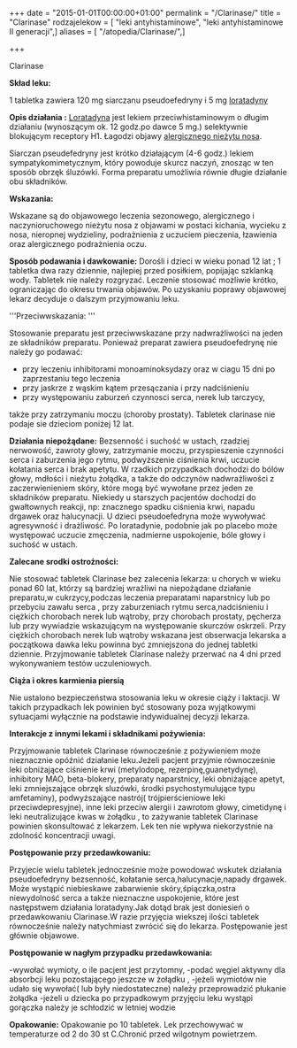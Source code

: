 +++
date = "2015-01-01T00:00:00+01:00"
permalink = "/Clarinase/"
title = "Clarinase"
rodzajelekow = [ "leki antyhistaminowe", "leki antyhistaminowe II generacji",]
aliases = [ "/atopedia/Clarinase/",]

+++

Clarinase

**Skład leku:**

1 tabletka zawiera 120 mg siarczanu pseudoefedryny i 5 mg [loratadyny](/atopedia/loratadyna "wikilink")

**Opis działania :** [Loratadyna](/atopedia/Loratadyna "wikilink") jest lekiem przeciwhistaminowym o długim działaniu (wynoszącym ok. 12 godz.po dawce 5 mg.) selektywnie blokującym receptory H1. Łagodzi objawy [alergicznego nieżytu nosa](/atopedia/alergiczny_nieżyt_nosa "wikilink").

Siarczan pseudefedryny jest krótko działającym (4-6 godz.) lekiem sympatykomimetycznym, który powoduje skurcz naczyń, znosząc w ten sposób obrzęk śluzówki. Forma preparatu umożliwia równie długie działanie obu składników.

**Wskazania:**

Wskazane są do objawowego leczenia sezonowego, alergicznego i naczynioruchowego nieżytu nosa z objawami w postaci kichania, wycieku z nosa, nieropnej wydzieliny, podrażnienia z uczuciem pieczenia, łzawienia oraz alergicznego podrażnienia oczu.

**Sposób podawania i dawkowanie:** Dorośli i dzieci w wieku ponad 12 lat ; 1 tabletka dwa razy dziennie, najlepiej przed posiłkiem, popijając szklanką wody. Tabletek nie należy rozgryzać. Leczenie stosować możliwie krótko, ograniczając do okresu trwania objawów. Po uzyskaniu poprawy objawowej lekarz decyduje o dalszym przyjmowaniu leku.

'''Przeciwwskazania: '''

Stosowanie preparatu jest przeciwwskazane przy nadwrażliwości na jeden ze składników preparatu. Ponieważ preparat zawiera pseudoefedrynę nie należy go podawać:

-   przy leczeniu inhibitorami monoaminoksydazy oraz w ciagu 15 dni po zaprzestaniu tego leczenia
-   przy jaskrze z wąskim kątem przesączania i przy nadciśnieniu
-   przy występowaniu zaburzeń czynnosci serca, nerek lub tarczycy,

także przy zatrzymaniu moczu (choroby prostaty). Tabletek clarinase nie podaje sie dzieciom poniżej 12 lat.

**Działania niepożądane:** Bezsenność i suchość w ustach, rzadziej nerwowość, zawroty głowy, zatrzymanie moczu, przyspieszenie czynności serca i zaburzenia jego rytmu, podwyższenie ciśnienia krwi, uczucie kołatania serca i brak apetytu. W rzadkich przypadkach dochodzi do bólów głowy, mdłości i nieżytu żołądka, a także do odczynów nadwrażliwości z zaczerwienieniem skóry, które mogą być wywołane przez jeden ze składników preparatu. Niekiedy u starszych pacjentów dochodzi do gwałtownych reakcji, np: znacznego spadku ciśnienia krwi, napadu drgawek oraz halucynacji. U dzieci pseudoefedryna może wywoływać agresywność i drażliwość. Po loratadynie, podobnie jak po placebo może występować uczucie zmęczenia, nadmierne uspokojenie, bóle głowy i suchość w ustach.

**Zalecane srodki ostrożności:**

Nie stosować tabletek Clarinase bez zalecenia lekarza: u chorych w wieku ponad 60 lat, którzy są bardziej wrażliwi na niepożądane działanie preparatu,w cukrzycy,podczas leczenia preparatami naparstnicy lub po przebyciu zawału serca , przy zaburzeniach rytmu serca,nadciśnieniu i ciężkich chorobach nerek lub wątroby, przy chorobach prostaty, pęcherza lub przy wywiadzie wskazującym na występowanie skurczów oskrzeli. Przy ciężkich chorobach nerek lub wątroby wskazana jest obserwacja lekarska a początkowa dawka leku powinna być zmniejszona do jednej tabletki dziennie. Przyjmowanie tabletek Clarinase należy przerwać na 4 dni przed wykonywaniem testów uczuleniowych.

**Ciąża i okres karmienia piersią**

Nie ustalono bezpieczeństwa stosowania leku w okresie ciąży i laktacji. W takich przypadkach lek powinien być stosowany poza wyjątkowymi sytuacjami wyłącznie na podstawie indywidualnej decyzji lekarza.

**Interakcje z innymi lekami i składnikami pożywienia:**

Przyjmowanie tabletek Clarinase równocześnie z pożywieniem może nieznacznie opóźnić działanie leku.Jeżeli pacjent przyjmie równocześnie leki obniżające ciśnienie krwi (metylodopę, rezerpinę,guanetydynę), inhibitory MAO, beta-blokery, preparaty naparstnicy, leki obniżające apetyt, leki zmniejszające obrzęk sluzówki, środki psychostymulujące typu amfetaminy), podwyższające nastrój( trójpierścieniowe leki przeciwdepresyjne), inne leki przeciw alergii i zawrotom głowy, cimetidynę i leki neutralizujące kwas w żołądku , to zażywanie tabletek Clarinase powinien skonsultować z lekarzem. Lek ten nie wpływa niekorzystnie na zdolność koncentracji uwagi.

**Postępowanie przy przedawkowaniu:**

Przyjecie wielu tabletek jednocześnie może powodować wskutek działania pseudoefedryny bezsenność, kołatanie serca,halucynacje,napady drgawek. Może wystąpić niebieskawe zabarwienie skóry,śpiączka,ostra niewydolność serca a także nieznaczne uspokojenie, które jest następstwem działania loratadyny.Jak dotąd brak jest doniesień o przedawkowaniu Clarinase.W razie przyjęcia wiekszej ilości tabletek równocześnie należy natychmiast zwrócić się do lekarza. Postępowanie jest głównie objawowe.

**Postępowanie w nagłym przypadku przedawkowania:**

-wywołać wymioty, o ile pacjent jest przytomny, -podać węgiel aktywny dla absorbcji leku pozostającego jeszcze w żołądku , -jeżeli wymiotów nie udało się wywołać( lub były niedostateczne) należy przeprowadzić płukanie żołądka -jeżeli u dziecka po przypadkowym przyjęciu leku wystąpi gorączka należy je schłodzić w letniej wodzie

**Opakowanie:** Opakowanie po 10 tabletek. Lek przechowywać w temperaturze od 2 do 30 st C.Chronić przed wilgotnym powietrzem.
